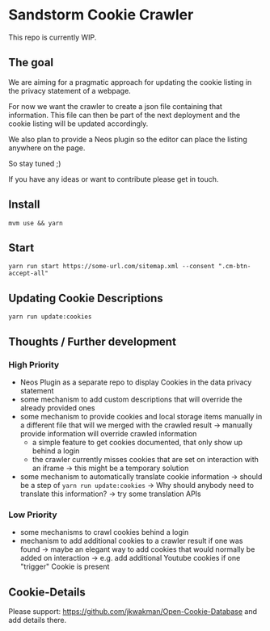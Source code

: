 # Sandstorm Cookie Crawler

This repo is currently WIP.

## The goal

We are aiming for a pragmatic approach for updating the cookie listing in the privacy statement of a webpage. 

For now we want the crawler to create a json file containing that information. This file can then be part of the next deployment and the cookie listing will be updated accordingly.

We also plan to provide a Neos plugin so the editor can place the listing anywhere on the page.

So stay tuned ;)

If you have any ideas or want to contribute please get in touch.

## Install

`mvm use && yarn`

## Start

`yarn run start https://some-url.com/sitemap.xml --consent ".cm-btn-accept-all"`

## Updating Cookie Descriptions

`yarn run update:cookies`

## Thoughts / Further development

### High Priority

* Neos Plugin as a separate repo to display Cookies in the data privacy statement
* some mechanism to add custom descriptions that will override the already provided ones
* some mechanism to provide cookies and local storage items manually in a different file that will we merged with the crawled result -> manually provide information will override crawled information
  * a simple feature to get cookies documented, that only show up behind a login
  * the crawler currently misses cookies that are set on interaction with an iframe -> this might be a temporary solution
* some mechanism to automatically translate cookie information -> should be a step of `yarn run update:cookies` -> Why should anybody need to translate this information? -> try some translation APIs

### Low Priority

* some mechanisms to crawl cookies behind a login
* mechanism to add additional cookies to a crawler result if one was found -> maybe an elegant way to add cookies that would normally be added on interaction -> e.g. add additional Youtube cookies if one "trigger" Cookie is present

## Cookie-Details

Please support: https://github.com/jkwakman/Open-Cookie-Database and add details there.
